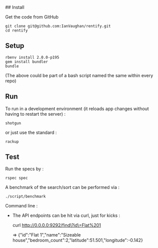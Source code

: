 ## Install

Get the code from GitHub

    git clone git@github.com:IanVaughan/rentify.git
    cd rentify


## Setup

    rbenv install 2.0.0-p195
    gem install bundler
    bundle

(The above could be part of a bash script named the same within every repo)


## Run

To run in a development environment (it reloads app changes without having to restart the server) :

    shotgun

or just use the standard :

    rackup


## Test

Run the specs by :

    rspec spec

A benchmark of the search/sort can be performed via :

    ./script/benchmark

Command line :

* The API endpoints can be hit via curl, just for kicks :

    curl http://0.0.0.0:9292/find\?id\=Flat%201

    => {"id":"Flat 1","name":"Sizeable house","bedroom_count":2,"latitude":51.501,"longitude":-0.142}
